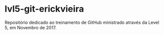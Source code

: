 # lvl5-git-erickvieira
Repositório dedicado ao treinamento de GitHub ministrado através da Level 5, em Novembro de 2017.
